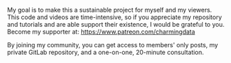 My goal is to make this a sustainable project for myself and my viewers. This code and videos are time-intensive, so if you appreciate my repository and tutorials and are able support their existence, I would be grateful to you. Become my supporter at: https://www.patreon.com/charmingdata

By joining my community, you can get access to members' only posts, my private GitLab repository, and a one-on-one, 20-minute consultation.

